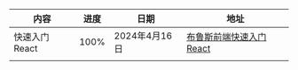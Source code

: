
| 内容        | 进度   | 日期         | 地址                                                                                                                                                                                  |
| --------- | ---- | ---------- | ----------------------------------------------------------------------------------------------------------------------------------------------------------------------------------- |
| 快速入门React | 100% | 2024年4月16日 | [布鲁斯前端快速入门React](https://www.bilibili.com/video/BV1764y1z7pb/?spm_id_from=333.1007.top_right_bar_window_custom_collection.content.click&vd_source=5e407ab2fed16d22ec92fa8db030ffef) |
|           |      |            |                                                                                                                                                                                     |
